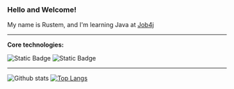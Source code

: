 ### Hello and Welcome!

My name is Rustem, and I'm learning Java at [Job4j](https://job4j.ru/)

---

**Core technologies:**

![Static Badge](https://img.shields.io/badge/Java-%3E%3D8-gray?labelColor=orange)
![Static Badge](https://img.shields.io/badge/Maven-3-gray?labelColor=red)

---

![Github stats](https://github-readme-stats.vercel.app/api?username=zux13&hide=stars,prs,issues,contribs)
[![Top Langs](https://github-readme-stats.vercel.app/api/top-langs/?username=zux13&layout=compact)](https://github.com/ShamRail/github-readme-stats)
